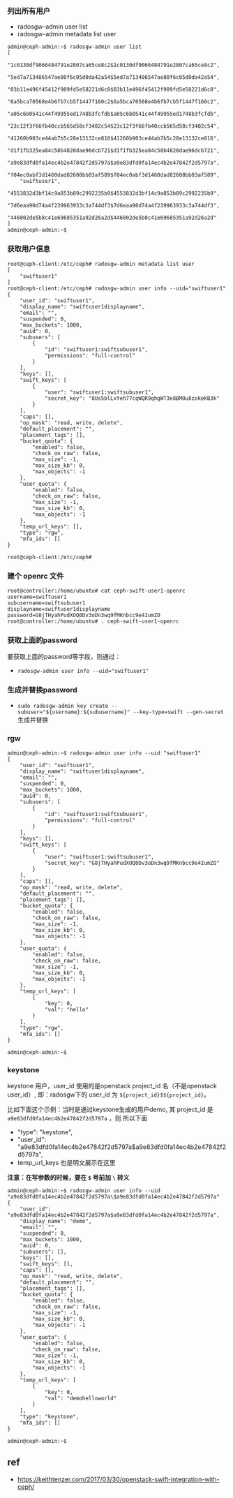 ### 列出所有用户

- radosgw-admin user list
- radosgw-admin metadata list user

```
admin@ceph-admin:~$ radosgw-admin user list
[
    "1c0130df9066484791e2807ca65ce8c2$1c0130df9066484791e2807ca65ce8c2",
    "5ed7a713486547ae80f6c05d0da42a54$5ed7a713486547ae80f6c05d0da42a54",
    "03b11e496f45412f909fd5e58221d6c8$03b11e496f45412f909fd5e58221d6c8",
    "6a5bca70568e4b6fb7cb5f1447f160c2$6a5bca70568e4b6fb7cb5f1447f160c2",
    "a05c6b0541c44f49955ed1748b3fcfdb$a05c6b0541c44f49955ed1748b3fcfdb",
    "23c12f3f66fb40ccb565d58cf3402c54$23c12f3f66fb40ccb565d58cf3402c54",
    "41260b903ce44ab7b5c28e13132ce816$41260b903ce44ab7b5c28e13132ce816",
    "d1f1fb325ea84c58b4820dae96dcb721$d1f1fb325ea84c58b4820dae96dcb721",
    "a9e83dfd0fa14ec4b2e47842f2d5797a$a9e83dfd0fa14ec4b2e47842f2d5797a",
    "f04ec0abf3d1460dad82608bb03af589$f04ec0abf3d1460dad82608bb03af589",
    "swiftuser1",
    "4553832d3bf14c9a853b89c2992235b9$4553832d3bf14c9a853b89c2992235b9",
    "7d6eaa90d74a4f239963933c3a744df3$7d6eaa90d74a4f239963933c3a744df3",
    "446002de5b8c41e69685351a92d26a2d$446002de5b8c41e69685351a92d26a2d"
]
admin@ceph-admin:~$ 
```


### 获取用户信息


```
root@ceph-client:/etc/ceph# radosgw-admin metadata list user
[
    "swiftuser1"
]
root@ceph-client:/etc/ceph# radosgw-admin user info --uid="swiftuser1"
{
    "user_id": "swiftuser1",
    "display_name": "swiftuser1displayname",
    "email": "",
    "suspended": 0,
    "max_buckets": 1000,
    "auid": 0,
    "subusers": [
        {
            "id": "swiftuser1:swiftsubuser1",
            "permissions": "full-control"
        }
    ],
    "keys": [],
    "swift_keys": [
        {
            "user": "swiftuser1:swiftsubuser1",
            "secret_key": "8Us5blLxYeh77cqWQR9qhgWT3e8BMOu8zokeKB3k"
        }
    ],
    "caps": [],
    "op_mask": "read, write, delete",
    "default_placement": "",
    "placement_tags": [],
    "bucket_quota": {
        "enabled": false,
        "check_on_raw": false,
        "max_size": -1,
        "max_size_kb": 0,
        "max_objects": -1
    },
    "user_quota": {
        "enabled": false,
        "check_on_raw": false,
        "max_size": -1,
        "max_size_kb": 0,
        "max_objects": -1
    },
    "temp_url_keys": [],
    "type": "rgw",
    "mfa_ids": []
}

root@ceph-client:/etc/ceph# 
```

### 建个 openrc 文件

```
root@controller:/home/ubuntu# cat ceph-swift-user1-openrc
username=swiftuser1
subusername=swiftsubuser1
displayname=swiftuser1displayname
password=G8jTHyahPudXOQ0Dv3oDn3wq9fMKnbcc9e4IumZO
root@controller:/home/ubuntu# . ceph-swift-user1-openrc
```

### 获取上面的password

要获取上面的password等字段，则通过：

- `radosgw-admin user info --uid="swiftuser1"` 

### 生成并替换password

- `sudo radosgw-admin key create --subuser="${username}:${subusername}" --key-type=swift --gen-secret` 生成并替换



### rgw

```
admin@ceph-admin:~$ radosgw-admin user info --uid "swiftuser1"
{
    "user_id": "swiftuser1",
    "display_name": "swiftuser1displayname",
    "email": "",
    "suspended": 0,
    "max_buckets": 1000,
    "auid": 0,
    "subusers": [
        {
            "id": "swiftuser1:swiftsubuser1",
            "permissions": "full-control"
        }
    ],
    "keys": [],
    "swift_keys": [
        {
            "user": "swiftuser1:swiftsubuser1",
            "secret_key": "G8jTHyahPudXOQ0Dv3oDn3wq9fMKnbcc9e4IumZO"
        }
    ],
    "caps": [],
    "op_mask": "read, write, delete",
    "default_placement": "",
    "placement_tags": [],
    "bucket_quota": {
        "enabled": false,
        "check_on_raw": false,
        "max_size": -1,
        "max_size_kb": 0,
        "max_objects": -1
    },
    "user_quota": {
        "enabled": false,
        "check_on_raw": false,
        "max_size": -1,
        "max_size_kb": 0,
        "max_objects": -1
    },
    "temp_url_keys": [
        {
            "key": 0,
            "val": "hello"
        }
    ],
    "type": "rgw",
    "mfa_ids": []
}

admin@ceph-admin:~$ 
```

### keystone

keystone 用户，user_id 使用的是openstack project_id 名（不是openstack user_id）, 即：radosgw下的 user_id 为 `${project_id}$${project_id}`。

比如下面这个示例：当时是通过keystone生成的用户demo, 其 project_id 是 `a9e83dfd0fa14ec4b2e47842f2d5797a` ，则  所以下面 

- "type": "keystone", 
- "user_id": "a9e83dfd0fa14ec4b2e47842f2d5797a$a9e83dfd0fa14ec4b2e47842f2d5797a",
- temp_url_keys 也是明文展示在这里

**注意：在写参数的时候，要在 `$` 号前加 `\` 转义**

```
admin@ceph-admin:~$ radosgw-admin user info --uid "a9e83dfd0fa14ec4b2e47842f2d5797a\$a9e83dfd0fa14ec4b2e47842f2d5797a"
{
    "user_id": "a9e83dfd0fa14ec4b2e47842f2d5797a$a9e83dfd0fa14ec4b2e47842f2d5797a",
    "display_name": "demo",
    "email": "",
    "suspended": 0,
    "max_buckets": 1000,
    "auid": 0,
    "subusers": [],
    "keys": [],
    "swift_keys": [],
    "caps": [],
    "op_mask": "read, write, delete",
    "default_placement": "",
    "placement_tags": [],
    "bucket_quota": {
        "enabled": false,
        "check_on_raw": false,
        "max_size": -1,
        "max_size_kb": 0,
        "max_objects": -1
    },
    "user_quota": {
        "enabled": false,
        "check_on_raw": false,
        "max_size": -1,
        "max_size_kb": 0,
        "max_objects": -1
    },
    "temp_url_keys": [
        {
            "key": 0,
            "val": "demohelloworld"
        }
    ],
    "type": "keystone",
    "mfa_ids": []
}

admin@ceph-admin:~$ 
```

## ref
- https://keithtenzer.com/2017/03/30/openstack-swift-integration-with-ceph/
